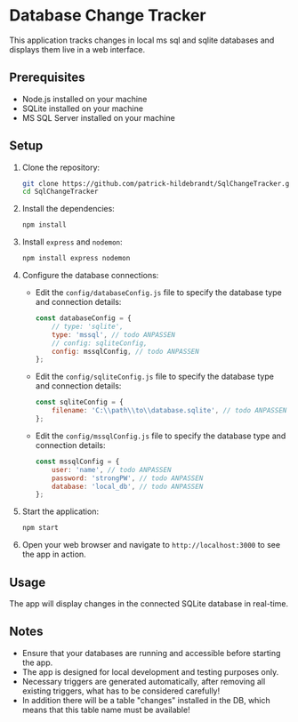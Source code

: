 # Database Change Tracker

This application tracks changes in local ms sql and sqlite databases and displays them live in a web interface.

## Prerequisites

- Node.js installed on your machine
- SQLite installed on your machine
- MS SQL Server installed on your machine

## Setup

1. Clone the repository:
    ```sh
    git clone https://github.com/patrick-hildebrandt/SqlChangeTracker.git
    cd SqlChangeTracker
    ```

2. Install the dependencies:
    ```sh
    npm install
    ```

3. Install `express` and `nodemon`:
    ```sh
    npm install express nodemon
    ```

4. Configure the database connections:

    - Edit the `config/databaseConfig.js` file to specify the database type and connection details:
        ```js
        const databaseConfig = {
            // type: 'sqlite',
            type: 'mssql', // todo ANPASSEN
            // config: sqliteConfig,
            config: mssqlConfig, // todo ANPASSEN
        };
        ```

    - Edit the `config/sqliteConfig.js` file to specify the database type and connection details:
        ```js
        const sqliteConfig = {
            filename: 'C:\\path\\to\\database.sqlite', // todo ANPASSEN
        };
        ```

    - Edit the `config/mssqlConfig.js` file to specify the database type and connection details:
        ```js
        const mssqlConfig = {
            user: 'name', // todo ANPASSEN
            password: 'strongPW', // todo ANPASSEN
            database: 'local_db', // todo ANPASSEN
        };
        ```

5. Start the application:
    ```sh
    npm start
    ```

4. Open your web browser and navigate to `http://localhost:3000` to see the app in action.

## Usage

The app will display changes in the connected SQLite database in real-time.

## Notes

- Ensure that your databases are running and accessible before starting the app.
- The app is designed for local development and testing purposes only.
- Necessary triggers are generated automatically, after removing all existing triggers, what has to be considered carefully!
- In addition there will be a table "changes" installed in the DB, which means that this table name must be available!

